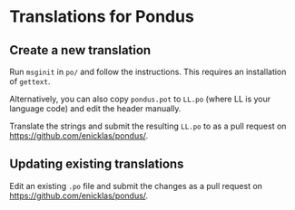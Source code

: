 # Translations for Pondus

## Create a new translation

Run `msginit` in `po/` and follow the instructions. This requires an 
installation of `gettext`.

Alternatively, you can also copy `pondus.pot` to `LL.po` (where LL is
your language code) and edit the header manually.

Translate the strings and submit the resulting `LL.po` to as a pull request
on <https://github.com/enicklas/pondus/>.

## Updating existing translations

Edit an existing `.po` file and submit the changes as a pull request
on <https://github.com/enicklas/pondus/>.
